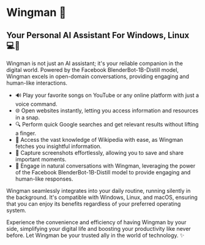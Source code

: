 <h1>Wingman 🤖</h1>
<h2>Your Personal AI Assistant For Windows, Linux 💻🐧</h2>

<p>Wingman is not just an AI assistant; it's your reliable companion in the digital world. Powered by the Facebook BlenderBot-1B-Distill model, Wingman excels in open-domain conversations, providing engaging and human-like interactions.</p>

<ul>
  <li>🔊 Play your favorite songs on YouTube or any online platform with just a voice command.</li>
  <li>🌐 Open websites instantly, letting you access information and resources in a snap.</li>
  <li>🔍 Perform quick Google searches and get relevant results without lifting a finger.</li>
  <li>📖 Access the vast knowledge of Wikipedia with ease, as Wingman fetches you insightful information.</li>
  <li>📸 Capture screenshots effortlessly, allowing you to save and share important moments.</li>
  <li>💬 Engage in natural conversations with Wingman, leveraging the power of the Facebook BlenderBot-1B-Distill model to provide engaging and human-like responses.</li>
</ul>

<p>Wingman seamlessly integrates into your daily routine, running silently in the background. It's compatible with Windows, Linux, and macOS, ensuring that you can enjoy its benefits regardless of your preferred operating system.</p>

<p>Experience the convenience and efficiency of having Wingman by your side, simplifying your digital life and boosting your productivity like never before. Let Wingman be your trusted ally in the world of technology. ✨</p>
